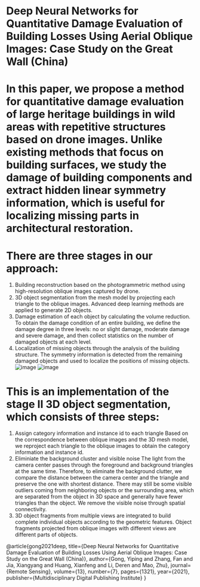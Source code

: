 # Deep Neural Networks for Quantitative Damage Evaluation of Building Losses Using Aerial Oblique Images: Case Study on the Great Wall (China)

# In this paper, we propose a method for quantitative damage evaluation of large heritage buildings in wild areas with repetitive structures based on drone images. Unlike existing methods that focus on building surfaces, we study the damage of building components and extract hidden linear symmetry information, which is useful for localizing missing parts in architectural restoration. 
# There are three stages in our approach:
1. Building reconstruction based on the photogrammetric method using high-resolution oblique images captured by drone.
2. 3D object segmentation from the mesh model by projecting each triangle to the oblique images. Advanced deep learning methods are applied to generate 2D objects.
3. Damage estimation of each object by calculating the volume reduction. To obtain the damage condition of an entire building, we define the damage degree in three levels: no or slight damage, moderate damage and severe damage, and then collect statistics on the number of damaged objects at each level.
4. Localization of missing objects through the analysis of the building structure. The symmetry information is detected from the remaining damaged objects and used to localize the positions of missing objects. 
![image](graphical_abstract.png)
![image](framework.png)


# This is an implementation of the stage II 3D object segmentation, which consists of three steps: 
1) Assign category information and instance id to each triangle
Based on the correspondence between oblique images and the 3D mesh model, we reproject each triangle to the oblique images to obtain the category information and instance id.
2) Eliminiate the background cluster and visible noise
The light from the camera center passes through the foreground and background triangles at the same time. Therefore, to eliminate the background clutter, we compare the distance between the camera center and the triangle and preserve the one with shortest distance. 
There may still be some visible outliers coming from neighboring objects or the surrounding area, which are separated from the object in 3D space and generally have fewer triangles than the object.  We remove the visible noise through spatial connectivity.
5) 3D object fragments from multiple views are integrated to build complete individual objects according to the geometric features. Object fragments projected from oblique images with different views are different parts of objects. 



@article{gong2021deep,
  title={Deep Neural Networks for Quantitative Damage Evaluation of Building Losses Using Aerial Oblique Images: Case Study on the Great Wall (China)},
  author={Gong, Yiping and Zhang, Fan and Jia, Xiangyang and Huang, Xianfeng and Li, Deren and Mao, Zhu},
  journal={Remote Sensing},
  volume={13},
  number={7},
  pages={1321},
  year={2021},
  publisher={Multidisciplinary Digital Publishing Institute}
}


